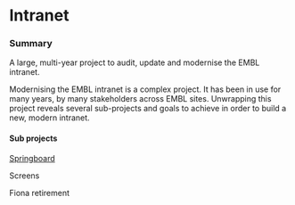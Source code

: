 # Intranet

### Summary

A large, multi-year project to audit, update and modernise the EMBL intranet. 

Modernising the EMBL intranet is a complex project. It has been in use for many years, by many stakeholders across EMBL sites. Unwrapping this project reveals several sub-projects and goals to achieve in order to build a new, modern intranet.

#### Sub projects

[Springboard](springboard.md)

Screens

Fiona retirement

